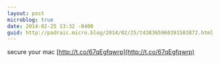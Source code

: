 ```yaml
---
layout: post
microblog: true
date: 2014-02-25 13:32 -0400
guid: http://padraic.micro.blog/2014/02/25/t438365960391503872.html
---
```

secure your mac [http://t.co/67qEgfqwrp](http://t.co/67qEgfqwrp)
